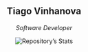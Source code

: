 <h2 align="center">Tiago Vinhanova</h2>
<div align="center">
  
<p><em> Software Developer </em></p>

![Repository’s Stats](http://github-profile-summary-cards.vercel.app/api/cards/profile-details?username=vinhanova&theme=github_dark) 

<!-- ![React](https://img.shields.io/badge/react-61DAFB.svg?style=for-the-badge&logo=react&logoColor=black) -->

</div>
